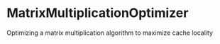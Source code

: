 # MatrixMultiplicationOptimizer
Optimizing a matrix multiplication algorithm to maximize cache locality
